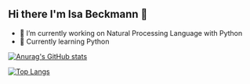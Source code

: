 ## Hi there I'm Isa Beckmann 👋

- 🔭 I’m currently working on Natural Processing Language with Python
- 🌱 Currently learning Python

[![Anurag's GitHub stats](https://github-readme-stats.vercel.app/api?username=isabeckmann&show_icons=true&theme=tokyonight)](https://github.com/isabeckmann/github-readme-stats)

[![Top Langs](https://github-readme-stats.vercel.app/api/top-langs/?username=isabeckmann&layout=donut)](https://github.com/isabeckmann/github-readme-stats)
